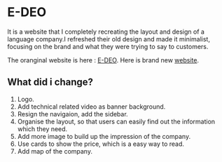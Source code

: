 # E-DEO
 It is a website that I completely recreating the layout and design of a language company.I refreshed their old design and made it minimalist, focusing on the brand and what they were trying to say to customers. 
 
 The oranginal website is here : [E-DEO](http://www.e-deo.be/).
 Here is brand new [website]( https://jasmine8711.github.io/E-DEO/).
 ## What did i change?
 1. Logo. 
 1. Add technical related video as banner background.
 1. Resign the navigaion, add the sidebar.
 1. Organise the layout, so that users can easily find out the information which they need.
 1. Add more image to build up the impression of the company.
 1. Use cards to show the price, which is a easy way to read.
 1. Add map of the company.
 
 
